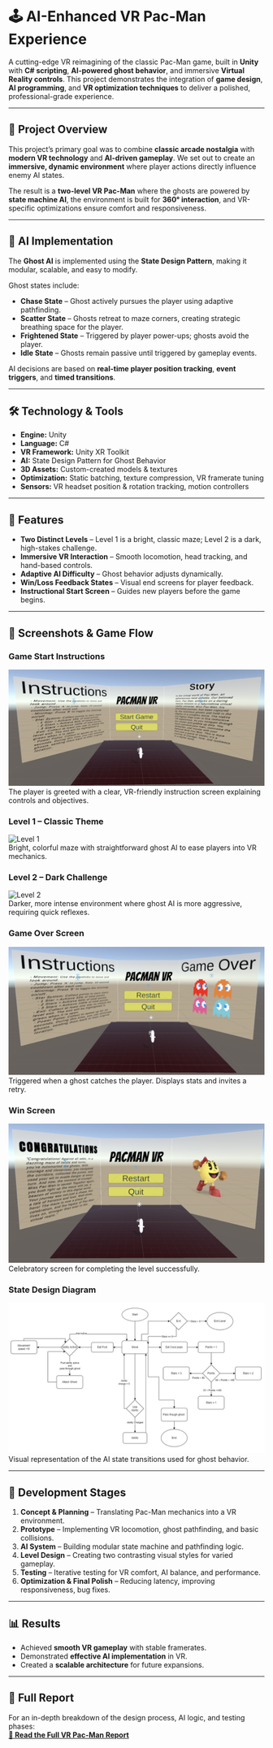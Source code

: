 # 🕹 AI-Enhanced VR Pac-Man Experience

A cutting-edge VR reimagining of the classic Pac-Man game, built in **Unity** with **C# scripting**, **AI-powered ghost behavior**, and immersive **Virtual Reality controls**. This project demonstrates the integration of **game design**, **AI programming**, and **VR optimization techniques** to deliver a polished, professional-grade experience.  

---

## 📌 Project Overview  

This project’s primary goal was to combine **classic arcade nostalgia** with **modern VR technology** and **AI-driven gameplay**. We set out to create an **immersive, dynamic environment** where player actions directly influence enemy AI states.  

The result is a **two-level VR Pac-Man** where the ghosts are powered by **state machine AI**, the environment is built for **360° interaction**, and VR-specific optimizations ensure comfort and responsiveness.  

---

## 🧠 AI Implementation  

The **Ghost AI** is implemented using the **State Design Pattern**, making it modular, scalable, and easy to modify.  

Ghost states include:  
- **Chase State** – Ghost actively pursues the player using adaptive pathfinding.  
- **Scatter State** – Ghosts retreat to maze corners, creating strategic breathing space for the player.  
- **Frightened State** – Triggered by player power-ups; ghosts avoid the player.  
- **Idle State** – Ghosts remain passive until triggered by gameplay events.  

AI decisions are based on **real-time player position tracking**, **event triggers**, and **timed transitions**.  

---

## 🛠 Technology & Tools  

- **Engine:** Unity  
- **Language:** C#  
- **VR Framework:** Unity XR Toolkit  
- **AI:** State Design Pattern for Ghost Behavior  
- **3D Assets:** Custom-created models & textures  
- **Optimization:** Static batching, texture compression, VR framerate tuning  
- **Sensors:** VR headset position & rotation tracking, motion controllers  

---

## 🎯 Features  

- **Two Distinct Levels** – Level 1 is a bright, classic maze; Level 2 is a dark, high-stakes challenge.  
- **Immersive VR Interaction** – Smooth locomotion, head tracking, and hand-based controls.  
- **Adaptive AI Difficulty** – Ghost behavior adjusts dynamically.  
- **Win/Loss Feedback States** – Visual end screens for player feedback.  
- **Instructional Start Screen** – Guides new players before the game begins.  

---

## 📸 Screenshots & Game Flow  

### Game Start Instructions  
![Start Instructions](readme_images/page3_img1.png)  
The player is greeted with a clear, VR-friendly instruction screen explaining controls and objectives.  

### Level 1 – Classic Theme  
![Level 1](level1.png)  
Bright, colorful maze with straightforward ghost AI to ease players into VR mechanics.  

### Level 2 – Dark Challenge  
![Level 2](level_2.png)  
Darker, more intense environment where ghost AI is more aggressive, requiring quick reflexes.  

### Game Over Screen  
![Game Over](readme_images/page4_img1.png)  
Triggered when a ghost catches the player. Displays stats and invites a retry.  

### Win Screen  
![Win Screen](readme_images/page4_img2.png)  
Celebratory screen for completing the level successfully.  

### State Design Diagram  
![State Design](readme_images/page8_img1.png)  
Visual representation of the AI state transitions used for ghost behavior.  

---

## 📄 Development Stages  

1. **Concept & Planning** – Translating Pac-Man mechanics into a VR environment.  
2. **Prototype** – Implementing VR locomotion, ghost pathfinding, and basic collisions.  
3. **AI System** – Building modular state machine and pathfinding logic.  
4. **Level Design** – Creating two contrasting visual styles for varied gameplay.  
5. **Testing** – Iterative testing for VR comfort, AI balance, and performance.  
6. **Optimization & Final Polish** – Reducing latency, improving responsiveness, bug fixes.  

---

## 📊 Results  

- Achieved **smooth VR gameplay** with stable framerates.  
- Demonstrated **effective AI implementation** in VR.  
- Created a **scalable architecture** for future expansions.  

---

## 📄 Full Report  

For an in-depth breakdown of the design process, AI logic, and testing phases:  
[**📄 Read the Full VR Pac-Man Report**](https://syed-raza-portfolio.netlify.app/static/media/vr.bc3e38c3a52e56e447c1.pdf)  
